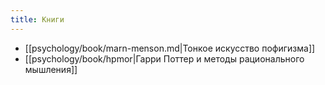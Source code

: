 ```yaml
---
title: Книги
---
```

- [[psychology/book/marn-menson.md|Тонкое искусство пофигизма]]
- [[psychology/book/hpmor|Гарри Поттер и методы рационального мышления]]
